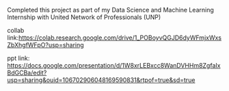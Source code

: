 Completed this project as part of my Data Science and Machine Learning Internship with United Network of Professionals (UNP)

collab link:https://colab.research.google.com/drive/1_POBoyvQGJD6dyWFmjxWxsZbXhgfWFpO?usp=sharing

ppt link: https://docs.google.com/presentation/d/1W8xrLEBxcc8WanDVHHm8ZgfaIxBdGCBa/edit?usp=sharing&ouid=106702906048169590831&rtpof=true&sd=true


